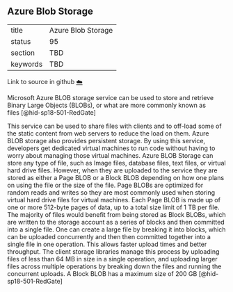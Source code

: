 ## Azure Blob Storage


|          |                    |
| -------- | ------------------ |
| title    | Azure Blob Storage |
| status   | 95                 |
| section  | TBD                |
| keywords | TBD                |

Link to source in github [:cloud:](https://github.com/cloudmesh/technologies/blob/master/chapters/incomming/abstract-azure-blob-storage.md)



Microsoft Azure BLOB storage service can be used to store and retrieve
Binary Large Objects (BLOBs), or what are more commonly known as
files [@hid-sp18-501-RedGate]

This service can be used to share files with clients and to off-load
some of the static content from web servers to reduce the load on them.
Azure BLOB storage also provides persistent storage. By using this
service, developers get dedicated virtual machines to run code without
having to worry about managing those virtual machines. Azure BLOB
Storage can store any type of file, such as Image files, database files,
text files, or virtual hard drive files. However, when they are uploaded
to the service they are stored as either a Page BLOB or a Block BLOB
depending on how one plans on using the file or the size of the file.
Page BLOBs are optimized for random reads and writes so they are most
commonly used when storing virtual hard drive files for virtual
machines. Each Page BLOB is made up of one or more 512-byte pages of
data, up to a total size limit of 1 TB per file. The majority of files
would benefit from being stored as Block BLOBs, which are written to the
storage account as a series of blocks and then committed into a single
file. One can create a large file by breaking it into blocks, which can
be uploaded concurrently and then then committed together into a single
file in one operation. This allows faster upload times and better
throughput. The client storage libraries manage this process by
uploading files of less than 64 MB in size in a single operation, and
uploading larger files across multiple operations by breaking down the
files and running the concurrent uploads. A Block BLOB has a maximum
size of 200 GB [@hid-sp18-501-RedGate]
